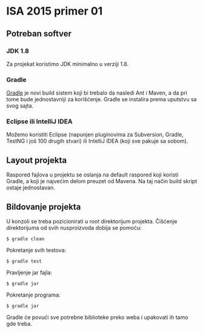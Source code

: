 ISA 2015 primer 01
==================

Potreban softver
----------------

### JDK 1.8 ###

Za projekat koristimo JDK minimalno u verziji 1.8.

### Gradle ###

[Gradle](http://www.gradle.org) je novi build sistem koji bi trebalo da nasledi
Ant i Maven, a da pri tome bude jednostavniji za korišćenje. Gradle se
instalira prema uputstvu sa svog sajta.

### Eclipse ili IntelliJ IDEA ###

Možemo koristiti Eclipse (napunjen pluginovima za Subversion, Gradle, TestNG i
još 100 drugih stvari) ili IntelliJ IDEA (koji sve pakuje sa sobom).

Layout projekta
---------------

Raspored fajlova u projektu se oslanja na default raspored koji koristi Gradle,
a koji je najvećim delom preuzet od Mavena. Na taj način build skript ostaje
jednostavan.

Bildovanje projekta
-------------------

U konzoli se treba pozicionirati u root direktorijum projekta. Čišćenje
direktorijuma od svih nusproizvoda dobija se pomoću:

    $ gradle clean

Pokretanje svih testova:

    $ gradle test

Pravljenje jar fajla:

    $ gradle jar

Pokretanje programa:

    $ gradle jar

Gradle će povući sve potrebne biblioteke preko weba i upakovati ih tamo gde
treba.
